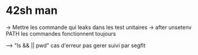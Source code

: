 <h1>42sh man</h1>

-> Mettre les commande qui leaks dans les test unitaires
-> after unsetenv PATH les commandes fonctionnent toujours

--> "ls && || pwd" cas d'erreur pas gerer suivi par segflt
